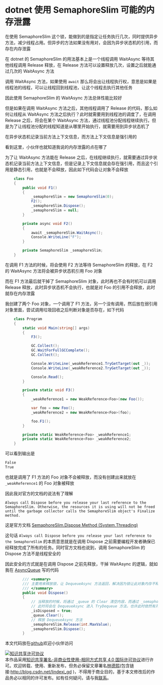 # dotnet 使用 SemaphoreSlim 可能的内存泄露

在使用 SemaphoreSlim 这个锁，能做到的是指定让任务执行几次，同时提供异步方法，减少线程占用。但异步的方法如果没有用对，会因为异步状态机的引用，而存在内存泄露

<!--more-->
<!-- CreateTime:2020/7/24 14:16:13 -->



在 dotnet 的 SemaphoreSlim 的用法基本上是一个线程调用 WaitAsync 等待其他线程调用 Release 释放，在 Release 方法可以设置释放几次，设置之后就能通过几次的 WaitAsync 方法

调用 WaitAsync 方法，如果使用 `await` 那么将会出让线程执行权，意思是如果是线程池的线程，可以让线程回到线程池，让这个线程去执行其他任务

因此使用 SemaphoreSlim 的 WaitAsync 方法总体性能比较好

但是如果在调用 WaitAsync 方法之后，其他线程调用了 Release 的代码，那么如何让线程从 WaitAsync 方法之后执行？此时就需要用到线程池的调度了，在调用 Release 之后，将会在某个 WaitAsync 方法，通过线程池分配线程继续执行。但是为了让线程池分配的线程知道是从哪里开始执行，就需要用到异步状态机了

在异步状态机记录当前方法上下文信息，而方法上下文信息是强引用的

看到这里，小伙伴也就知道我说的内存泄露的点在哪了

为了让 WaitAsync 方法能在 Release 之后，在线程继续执行，就需要通过异步状态机记录当前方法上下文信息，但是记录上下文信息就会存在强引用，而且这个引用是静态引用，也就是不会释放，因此如下代码会让对象不会释放

```csharp
    class Foo
    {
        public void F1()
        {
            _semaphoreSlim = new SemaphoreSlim(0);
            F2();
            _semaphoreSlim.Dispose();
            _semaphoreSlim = null;
        }

        private async void F2()
        {
            await _semaphoreSlim.WaitAsync();
            Console.WriteLine("F");
        }

        private SemaphoreSlim _semaphoreSlim;
    }
```

在调用 F1 方法的时候，将会使用 F2 方法等待 SemaphoreSlim 的释放，在 F2 的 WaitAsync 方法将会被异步状态机引用 Foo 对象

而在 F1 方法最后就干掉了 SemaphoreSlim 对象，此时再也不会有时机可以调用 Release 释放，此时异步状态机不会执行，也就是对 Foo 的引用不会释放，此时就存在内存泄露

我创建了两个 Foo 对象，一个调用了 F1 方法，另一个没有调用，然后放在弱引用对象里面，尝试调用垃圾回收之后判断对象是否存在，如下代码

```csharp
    class Program
    {
        static void Main(string[] args)
        {
            F3();

            GC.Collect();
            GC.WaitForFullGCComplete();
            GC.Collect();

            Console.WriteLine(_weakReference1.TryGetTarget(out _));
            Console.WriteLine(_weakReference2.TryGetTarget(out _));

            Console.Read();
        }

        private static void F3()
        {
            _weakReference1 = new WeakReference<Foo>(new Foo());

            var foo = new Foo();
            _weakReference2 = new WeakReference<Foo>(foo);

            foo.F1();
        }

        private static WeakReference<Foo> _weakReference1;
        private static WeakReference<Foo> _weakReference2;
    }
```

可以看到输出是 

```csharp
False
True
```

也就是调用了 F1 方法的 Foo 对象不会被释放，而没有创建出来就放在 `_weakReference1` 的 Foo 对象被释放

因此我对官方的文档的说法有了理解 

```
Always call Dispose before you release your last reference to the SemaphoreSlim. Otherwise, the resources it is using will not be freed until the garbage collector calls the SemaphoreSlim object's Finalize method.
```

这是官方文档 [SemaphoreSlim.Dispose Method (System.Threading)](https://docs.microsoft.com/en-us/dotnet/api/system.threading.semaphoreslim.dispose?view=netcore-3.1#System_Threading_SemaphoreSlim_Dispose )

这句话 `Always call Dispose before you release your last reference to the SemaphoreSlim` 的本质意思就是在调用 Dispose 之前需要编程开发者确保已经释放完成了所有的任务。同时官方文档也说到，调用 SemaphoreSlim 的 Dispose 方法不是线程安全的

因此安全的方式就是在调用 Dispose 之前先释放，干掉 WaitAsync 的逻辑，就如我在 [AsyncQueue](https://github.com/dotnet-campus/AsyncWorkerCollection/blob/8966732f996679fa6355554b61009099d744f4b4/AsyncWorkerCollection/AsyncQueue.cs) 写的代码

```csharp
        /// <summary>
        /// 主要用来释放锁，让 DequeueAsync 方法返回，解决因为锁让此对象内存不释放
        /// </summary>
        public void Dispose()
        {
            // 当释放的时候，将通过 _queue 的 Clear 清空内容，而通过 _semaphoreSlim 的释放让 DequeueAsync 释放锁
            // 此时将会在 DequeueAsync 进入 TryDequeue 方法，也许此时依然有开发者在 _queue.Clear() 之后插入元素，但是没关系，我只是需要保证调用 Dispose 之后会让 DequeueAsync 方法返回而已
            _isDisposed = true;
            _queue.Clear();
            // 释放 DequeueAsync 方法
            _semaphoreSlim.Release(int.MaxValue);
            _semaphoreSlim.Dispose();
        }
```

本文代码放在[github](https://github.com/lindexi/lindexi_gd/tree/2f921b1c3a8c5b874f1e17ad8a53cae134432563/WayhemcurwelWemqonairbay)欢迎小伙伴访问

<a rel="license" href="http://creativecommons.org/licenses/by-nc-sa/4.0/"><img alt="知识共享许可协议" style="border-width:0" src="https://licensebuttons.net/l/by-nc-sa/4.0/88x31.png" /></a><br />本作品采用<a rel="license" href="http://creativecommons.org/licenses/by-nc-sa/4.0/">知识共享署名-非商业性使用-相同方式共享 4.0 国际许可协议</a>进行许可。欢迎转载、使用、重新发布，但务必保留文章署名[林德熙](http://blog.csdn.net/lindexi_gd)(包含链接:http://blog.csdn.net/lindexi_gd )，不得用于商业目的，基于本文修改后的作品务必以相同的许可发布。如有任何疑问，请与我[联系](mailto:lindexi_gd@163.com)。  
